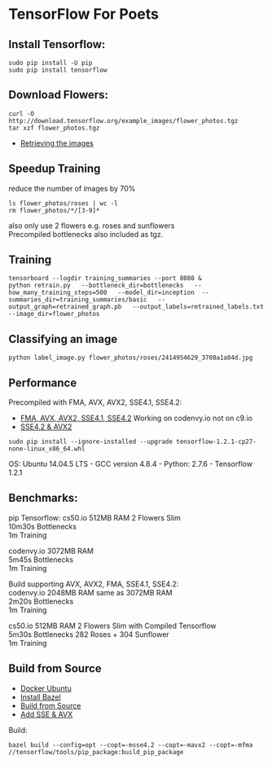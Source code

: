 # TensorFlow For Poets

## Install Tensorflow:

    sudo pip install -U pip  
    sudo pip install tensorflow 

## Download Flowers:

    curl -O http://download.tensorflow.org/example_images/flower_photos.tgz
    tar xzf flower_photos.tgz

* [Retrieving the images](https://codelabs.developers.google.com/codelabs/tensorflow-for-poets/#3)  

## Speedup Training 
reduce the number of images by 70%    

    ls flower_photos/roses | wc -l
    rm flower_photos/*/[3-9]*
also only use 2 flowers e.g. roses and sunflowers  
Precompiled bottlenecks also included as tgz.

## Training

    tensorboard --logdir training_summaries --port 8080 &
    python retrain.py   --bottleneck_dir=bottlenecks   --how_many_training_steps=500   --model_dir=inception  --summaries_dir=training_summaries/basic   --output_graph=retrained_graph.pb   --output_labels=retrained_labels.txt   --image_dir=flower_photos

## Classifying an image

    python label_image.py flower_photos/roses/2414954629_3708a1a04d.jpg 

## Performance
Precompiled with FMA, AVX, AVX2, SSE4.1, SSE4.2:  
* [FMA, AVX, AVX2, SSE4.1, SSE4.2](https://github.com/lakshayg/tensorflow-build) Working on codenvy.io not on c9.io  
* [SSE4.2 & AVX2](https://github.com/EN10/TensorFlow-For-Poets/raw/d1a2540ae774f1da6dbafc3388463e9f7d43ab18/tensorflow-1.2.1-cp27-none-linux_x86_64.whl)

`sudo pip install --ignore-installed --upgrade tensorflow-1.2.1-cp27-none-linux_x86_64.whl`

OS: Ubuntu 14.04.5 LTS - GCC version 4.8.4 - Python: 2.7.6 - Tensorflow 1.2.1

## Benchmarks:  
pip Tensorflow:
cs50.io     512MB RAM   2 Flowers Slim     
10m30s  Bottlenecks  
1m      Training    

codenvy.io  3072MB RAM  
5m45s   Bottlenecks  
1m      Training    

Build supporting AVX, AVX2, FMA, SSE4.1, SSE4.2:  
codenvy.io  2048MB RAM  same as 3072MB RAM  
2m20s   Bottlenecks  
1m      Training 

cs50.io     512MB RAM   2 Flowers Slim with Compiled Tensorflow  
5m30s  Bottlenecks  282 Roses + 304 Sunflower  
1m      Training    

## Build from Source
* [Docker Ubuntu](https://hub.docker.com/_/ubuntu/)
* [Install Bazel](https://docs.bazel.build/versions/master/install-ubuntu.html#install-with-installer-ubuntu)
* [Build from Source](https://www.tensorflow.org/install/install_sources#clone_the_tensorflow_repository)
* [Add SSE & AVX](https://stackoverflow.com/questions/41293077/how-to-compile-tensorflow-with-sse4-2-and-avx-instructions)

Build:

    bazel build --config=opt --copt=-msse4.2 --copt=-mavx2 --copt=-mfma //tensorflow/tools/pip_package:build_pip_package